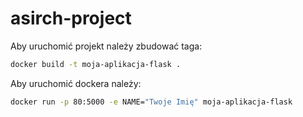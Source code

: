 # asirch-project

Aby uruchomić projekt należy zbudować taga: 
```bash
docker build -t moja-aplikacja-flask .
```

Aby uruchomić dockera należy:
```bash
docker run -p 80:5000 -e NAME="Twoje Imię" moja-aplikacja-flask
```